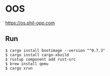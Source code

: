 # OOS

https://os.phil-opp.com

## Run

```
$ cargo install bootimage --version "^0.7.3"
$ cargo install cargo-xbuild
$ rustup component add rust-src
$ brew install qemu
$ cargo xrun
```

